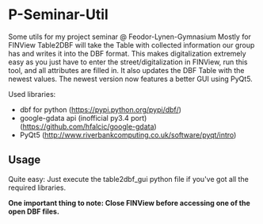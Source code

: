 # P-Seminar-Util
Some utils for my project seminar @ Feodor-Lynen-Gymnasium
Mostly for FINView
Table2DBF will take the Table with collected information our group has and writes it into the DBF format.
This makes digitalization extremely easy as you just have to enter the street/digitalization in FINView, run this tool, and all attributes are filled in.
It also updates the DBF Table with the newest values.
The newest version now features a better GUI using PyQt5.

Used libraries:
* dbf for python (https://pypi.python.org/pypi/dbf/)
* google-gdata api (inofficial py3.4 port) (https://github.com/hfalcic/google-gdata)
* PyQt5 (http://www.riverbankcomputing.co.uk/software/pyqt/intro)


## Usage

Quite easy: Just execute the table2dbf_gui python file if you've got all the required libraries.

<strong>One important thing to note: Close FINView before accessing one of the open DBF files.</strong>

